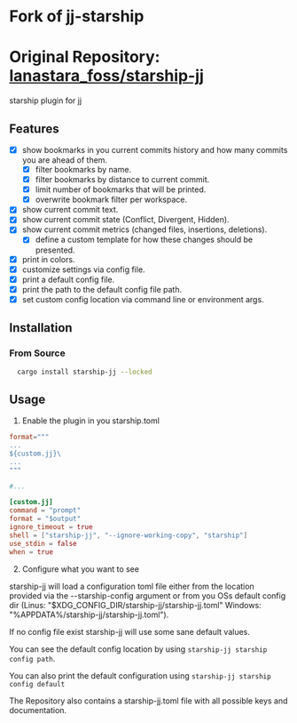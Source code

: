 # Fork of jj-starship
# Original Repository: [lanastara_foss/starship-jj](https://gitlab.com/lanastara_foss/starship-jj)

starship plugin for jj

## Features

- [x] show bookmarks in you current commits history and how many commits you are ahead of them.
  - [x] filter bookmarks by name.
  - [x] filter bookmarks by distance to current commit.
  - [x] limit number of bookmarks that will be printed.
  - [x] overwrite bookmark filter per workspace.
- [x] show current commit text.
- [x] show current commit state (Conflict, Divergent, Hidden).
- [x] show current commit metrics (changed files, insertions, deletions).
  - [x] define a custom template for how these changes should be presented.
- [x] print in colors.
- [x] customize settings via config file.
- [x] print a default config file.
- [x] print the path to the default config file path.
- [x] set custom config location via command line or environment args.

## Installation

### From Source

```bash
  cargo install starship-jj --locked
```

## Usage

1. Enable the plugin in you starship.toml

```toml
format="""
...
${custom.jj}\
...
"""

#...

[custom.jj]
command = "prompt"
format = "$output"
ignore_timeout = true
shell = ["starship-jj", "--ignore-working-copy", "starship"]
use_stdin = false
when = true
```

2. Configure what you want to see

starship-jj will load a configuration toml file either from the location provided via the --starship-config argument or from you OSs default config dir (Linus: "$XDG_CONFIG_DIR/starship-jj/starship-jj.toml" Windows: "%APPDATA%/starship-jj/starship-jj.toml").

If no config file exist starship-jj will use some sane default values.

You can see the default config location by using `starship-jj starship config path`.

You can also print the default configuration using `starship-jj starship config default`

The Repository also contains a starship-jj.toml file with all possible keys and documentation.
